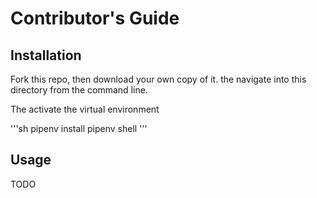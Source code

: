 # Contributor's Guide

## Installation
Fork this repo, then download your own copy of it. the navigate into this directory from the command line.

The activate the virtual environment


'''sh
pipenv install
pipenv shell
'''

## Usage 
TODO